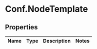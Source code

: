 # Conf.NodeTemplate

## Properties
Name | Type | Description | Notes
------------ | ------------- | ------------- | -------------


